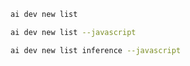 ``` bash title="List all samples"
ai dev new list
```

``` bash title="List only JavaScript samples"
ai dev new list --javascript
```

``` bash title="Filter the list by name"
ai dev new list inference --javascript
```
